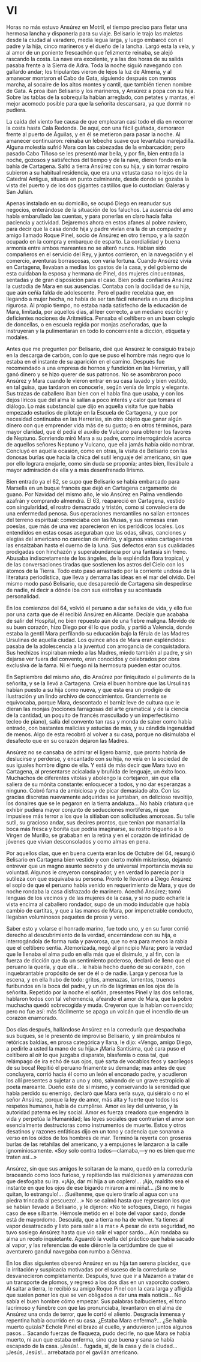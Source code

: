 # VI

Horas no más estuvo Ansúrez en Motril, el tiempo preciso para fletar una
hermosa lancha y disponerla para su viaje. Belisario le trajo las maletas desde
la ciudad al varadero, media legua larga, y luego embarcó con el padre y la
hija, cinco marineros y el dueño de la lancha. Largó esta la vela, y al amor de
un poniente frescachón que felizmente reinaba, se alejó rascando la costa. La
nave era excelente, y a las dos horas de su salida pasaba frente a la Sierra de
Adra. Toda la noche siguió navegando con gallardo andar; los tripulantes vieron
de lejos la luz de Almería, y al amanecer montaron el Cabo de Gata, siguiendo
después con menos marcha, al socaire de los altos montes y cantil, que también
tienen nombre de Gata. A proa iban Belisario y los marineros, y Ansúrez a popa
con su hija. Sobre las tablas de la sobrequilla habían arreglado, con petates
y mantas, el mejor acomodo posible para que la señorita descansara, ya que
dormir no pudiera.

La caída del viento fue causa de que emplearan casi todo el día en recorrer la
costa hasta Cala Redonda. De aquí, con una fácil guiñada, demoraron frente al
puerto de Águilas, y en él se metieron para pasar la noche. Al amanecer
continuaron: reinaba un lebeche suave que levantaba marejadilla. Alguna
molestia sufrió Mara con las cabezadas de la embarcación; pero pasado Cabo
Tiñoso se les presentó mar bella, y por fin, bien entrada la noche, gozosos
y satisfechos del tiempo y de la nave, dieron fondo en la bahía de Cartagena.
Saltó a tierra Ansúrez con su hija, y sin tomar respiro subieron a su habitual
residencia, que era una vetusta casa no lejos de la Catedral Antigua, situada
en punto culminante, desde donde se gozaba la vista del puerto y de los dos
gigantes castillos que lo custodian: Galeras y San Julián.

Apenas instalado en su domicilio, se ocupó Diego en reanudar sus negocios,
enterándose de la situación de los faluchos. La ausencia del amo había
embarullado las cuentas, y para ponerlas en claro hacía falta paciencia
y actividad. Dejaremos ahora en estos afanes al pobre naviero, para decir que
la casa donde hija y padre vivían era la de un compadre y amigo llamado Roque
Pinel, socio de Ansúrez en otro tiempo, y a la sazón ocupado en la compra
y embarque de esparto. La cordialidad y buena armonía entre ambos mareantes no
se alteró nunca. Habían sido compañeros en el servicio del Rey, y juntos
corrieron, en la navegación y el comercio, aventuras borrascosas, con varia
fortuna. Cuando Ansúrez vivía en Cartagena, llevaban a medias los gastos de la
casa, y del gobierno de esta cuidaban la esposa y hermana de Pinel, dos mujeres
cincuentonas, sentadas y de gran disposición para el caso. Bien podía
confiarles Ansúrez la custodia de Mara en sus ausencias. Contaba con la
docilidad de su hija, que aún ceñía falda de adolescente. Pero el padre
recelaba que, en llegando a mujer hecha, no había de ser tan fácil retenerla en
una disciplina rigurosa. Al propio tiempo, no estaba nada satisfecho de la
educación de Mara, limitada, por aquellos días, al leer correcto, a un mediano
escribir y deficientes nociones de Aritmética. Pensaba el celtíbero en un buen
colegio de doncellas, o en escuela regida por monjas aseñoradas, que la
instruyeran y la pulimentaran en todo lo concerniente a dicción, etiqueta
y modales.

Antes que me pregunten por Belisario, diré que Ansúrez le consiguió trabajo en
la descarga de carbón, con lo que se puso el hombre más negro que lo estaba en
el instante de su aparición en el camino. Después fue recomendado a una empresa
de hornos y fundición en las Herrerías, y allí ganó dinero y se hizo querer de
sus patronos. No se asombraron poco Ansúrez y Mara cuando le vieron entrar en
su casa lavado y bien vestido, en tal guisa, que tardaron en conocerle, según
venía de limpio y elegante. Sus trazas de caballero iban bien con el habla fina
que usaba, y con los dejos líricos que del alma le salían a poco interés
y calor que tomara el diálogo. Lo más substancial que dijo en aquella visita
fue que había empezado estudios de pilotaje en la Escuela de Cartagena, y que
por necesidad continuaba en las Herrerías, sin otro objeto que ganar algún
dinero con que emprender vida más de su gusto; o en otros términos, para mayor
claridad, que él pedía el auxilio de Vulcano para obtener los favores de
Neptuno. Sonriendo miró Mara a su padre, como interrogándole acerca de aquellos
señores Neptuno y Vulcano, que ella jamás había oído nombrar. Concluyó en
aquella ocasión, como en otras, la visita de Belisario con las donosas burlas
que hacía la chica del sutil lenguaje del americano, sin que por ello lograra
enojarle, como sin duda se proponía; antes bien, llevábale a mayor admiración
de ella y a más desenfrenado lirismo.

Bien entrado ya el 62, se supo que Belisario se había embarcado para Marsella
en un buque francés que dejó en Cartagena cargamento de guano. Por Navidad del
mismo año, le vio Ansúrez en Palma vendiendo azafrán y comprando almendra. El
63, reapareció en Cartagena, vestido con singularidad, el rostro demacrado
y tristón, como si convaleciera de una enfermedad penosa. Sus operaciones
mercantiles no salían entonces del terreno espiritual: comerciaba con las
Musas, y sus remesas eran poesías, que más de una vez aparecieron en los
periódicos locales. Los entendidos en estas cosas aseguraban que las odas,
silvas, canciones y elegías del americano no carecían de mérito, y algunos
vates cartageneros las ensalzaban hasta el cuerno de la luna. Sus defectos eran
sus cualidades prodigadas con hinchazón y superabundancia por una fantasía sin
freno. Abusaba indiscretamente de los ángeles, de la espléndida flora tropical,
y de las conversaciones tiradas que sostienen los astros del Cielo con los
átomos de la Tierra. Todo esto pasó arrastrado por la corriente undosa de la
literatura periodística, que lleva y derrama las ideas en el mar del olvido.
Del mismo modo pasó Belisario, que desapareció de Cartagena sin despedirse de
nadie, ni decir a dónde iba con sus estrofas y su acentuada personalidad.

En los comienzos del 64, volvió el peruano a dar señales de vida, y ello fue
por una carta que de él recibió Ansúrez en Alicante. Decíale que acababa de
salir del Hospital, no bien repuesto aún de una fiebre maligna. Movido de su
buen corazón, hizo Diego por él lo que podía, y partió a Valencia, donde estaba
la gentil Mara perfilando su educación bajo la férula de las Madres Ursulinas
de aquella ciudad. Los quince años de Mara eran espléndidos: pasaba de la
adolescencia a la juventud con arrogancia de conquistadora. Sus hechizos
inspiraban miedo a las Madres, miedo también al padre, y sin dejarse ver fuera
del convento, eran conocidos y celebrados por obra exclusiva de la fama. Ni el
fuego ni la hermosura pueden estar ocultos.

En Septiembre del mismo año, dio Ansúrez por finiquitado el pulimento de la
señorita, y se la llevó a Cartagena. Creía el buen hombre que las Ursulinas
habían puesto a su hija como nueva, y que esta era un prodigio de ilustración
y un lindo archivo de conocimientos. Grandemente se equivocaba, porque Mara,
descontado el barniz leve de cultura que le dieran las monjas (nociones
farragosas del arte gramatical y de la ciencia de la cantidad, un poquito de
francés mascullado y un imperfectísimo tecleo de piano), salía del convento tan
rasa y monda de saber como había entrado, con bastantes malicias y astucias de
más, y su cándida ingenuidad de menos. Algo de esta recobró al volver a su
casa, porque no disimulaba el desafecto que en su corazón dejaron las Madres.

Ansúrez no se cansaba de admirar el ligero barniz, que pronto habría de
deslucirse y perderse, y encantado con su hija, no veía en la sociedad de sus
iguales hombre digno de ella. Y está de más decir que Mara tuvo en Cartagena,
al presentarse acicalada y bruñida de lenguaje, un éxito loco. Muchachos de
diferentes vitolas y abolengo la cortejaron, sin que ella saliera de su mónita
constante: enloquecer a todos, y no dar esperanzas a ninguno. Cobró fama de
ambiciosa y de picar demasiado alto. Con las gracias discretas nuevamente
adquiridas se juntaban, en delicioso revoltijo, los donaires que se le pegaron
en la tierra andaluza... No había criatura que exhibir pudiera mayor conjunto
de seducciones mortíferas, ni que impusiese más terror a los que la sitiaban
con solicitudes amorosas. Su talle sutil, su gracioso andar, sus decires
prontos, que tenían por manantial la boca más fresca y bonita que podría
imaginarse, su rostro trigueño a lo Virgen de Murillo, se grababan en la retina
y en el corazón de infinidad de jóvenes que vivían desconsolados y como almas
en pena.

Por aquellos días, que en buena cuenta eran los de Octubre del 64, resurgió
Belisario en Cartagena bien vestido y con cierto mohín misterioso, dejando
entrever que un magno asunto secreto y de universal importancia movía su
voluntad. Algunos le creyeron conspirador, y en verdad lo parecía por la
sutileza con que esquivaba su persona. Pronto le llevaron a Diego Ansúrez el
soplo de que el peruano había venido en requerimiento de Mara, y que de noche
rondaba la casa disfrazado de marinero. Acechó Ansúrez; tomó lenguas de los
vecinos y de las mujeres de la casa, y si no pudo echarle la vista encima al
caballero rondador, supo de un modo indudable que había cambio de cartitas,
y que a las manos de Mara, por impenetrable conducto, llegaban voluminosos
paquetes de prosa y verso.

Saber esto y volarse el honrado marino, fue todo uno, y en su furor corrió
derecho al descubrimiento de la verdad, encerrándose con su hija,
e interrogándola de forma ruda y pavorosa, que no era para menos la rabia que
el celtíbero sentía. Atemorizada, negó al principio Mara; pero la verdad que le
llenaba el alma pudo en ella más que el disimulo, y al fin, con la fuerza de
dicción que da un sentimiento poderoso, declaró de lleno que el peruano la
quería, y que ella... le había hecho dueño de su corazón, con inquebrantable
propósito de ser de él o de nadie. Larga y penosa fue la escena, y en ella hubo
de todo: gritos, amenazas, lamentos, truenos furibundos en la boca del padre,
y un río de lágrimas en los ojos de la señorita. Repetido por la noche el
sofión, presentes Pinel y las dos señoras, hablaron todos con tal vehemencia,
afeando el amor de Mara, que la pobre muchacha quedó sobrecogida y muda.
Creyeron que la habían convencido; pero no fue así: más fácilmente se apaga un
volcán que el incendio de un corazón enamorado.

Dos días después, hallándose Ansúrez en la correduría que despachaba sus
buques, se le presentó de improviso Belisario, y sin preámbulos ni retóricas
baldías, en prosa categórica y llana, le dijo: «Vengo, amigo Diego, a pedirle
a usted la mano de su hija.» ¡María Santísima, qué cara puso el celtíbero al
oír lo que juzgaba disparate, blasfemia o cosa tal, qué relámpago de ira echó
de sus ojos, qué sarta de vocablos feos y sacrílegos de su boca! Repitió el
peruano fríamente su demanda; mas antes de que concluyera, corrió hacia él como
un león el enconado padre, y acudieron los allí presentes a sujetar a uno
y otro, salvando de un grave estropicio al poeta mareante. Dueño este de sí
mismo, y conservando la serenidad que había perdido su enemigo, declaró que
Mara sería suya, quisiéralo o no el señor Ansúrez, porque la ley de amor, más
alta y fuerte que todos los respetos humanos, había de cumplirse. Amor es ley
del universo, y la autoridad paterna es ley social. Amor es fuerza creadora que
engendra la vida y perpetúa la Humanidad; las leyes sociales que contrarían el
amor son esencialmente destructoras como instrumentos de muerte. Estos y otros
desatinos y razones enfáticas dijo en un tono y cadencia que sonaron a verso en
los oídos de los hombres de mar. Terminó la reyerta con groseras burlas de las
retahílas del americano, y a empujones le lanzaron a la calle ignominiosamente.
«Soy solo contra todos—clamaba,—y no es bien que me traten así...»

Ansúrez, sin que sus amigos le soltaran de la mano, quedó en la correduría
braceando como loco furioso, y repitiendo las maldiciones y amenazas con que
desfogaba su ira. «¡Ajo, dar mi hija a un coplero!... ¡Ajo, maldito sea el
instante en que los ojos de ese bigardo miraron a mi niña!... ¡Si no me lo
quitan, lo estrangulo!... ¡Suéltenme, que quiero tirarlo al agua con una piedra
trincada al pescuezo!...» No se calmó hasta que regresaron los que se habían
llevado a Belisario, y le dijeron: «No te sofoques, Diego, ni hagas caso de ese
silbante. Hémosle metido en el bote del vapor sardo, donde está de mayordomo.
Descuida, que a tierra no ha de volver. Ya tienes al vapor desatracado y listo
para salir a la mar.» A pesar de esta seguridad, no tuvo sosiego Ansúrez hasta
que vio salir el vapor sardo... Aún rondaba su alma un recelo inquietante.
Aguardó la vuelta del práctico que había sacado al vapor, y las referencias de
este diéronle la certidumbre de que el aventurero gandul navegaba con rumbo
a Génova.

En los días siguientes observó Ansúrez en su hija tan serena placidez, que la
irritación y suspicacia motivadas por el suceso de la correduría se
desvanecieron completamente. Después, tuvo que ir a Mazarrón a tratar de un
transporte de plomos, y regresó a los dos días en un vaporcito costero. Al
saltar a tierra, le recibió su amigo Roque Pinel con la cara larga y afligida
que suelen poner los que se ven obligados a dar una mala noticia... No sabía el
buen hombre cómo empezar. Sus palabras balbucientes, el tono lacrimoso
y fúnebre con que las pronunciaba, levantaron en el alma de Ansúrez una onda de
terror, que le cortó el aliento. Desgracia inmensa y repentina había ocurrido
en su casa. ¿Estaba Mara enferma?... ¿Se había muerto quizás?  Echole Pinel el
brazo al cuello, y anduvieron juntos algunos pasos... Sacando fuerzas de
flaqueza, pudo decirle, no que Mara se había muerto, ni aun que estaba enferma,
sino que buena y sana se había escapado de la casa. ¡Jesús!...  fugada, sí, de
la casa y de la ciudad... ¡Jesús, Jesús!... arrebatada por el gavilán
americano.
